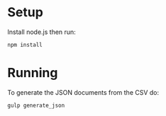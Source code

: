 # Setup

Install node.js then run:

```
npm install
```

# Running

To generate the JSON documents from the CSV do:

```
gulp generate_json
```
